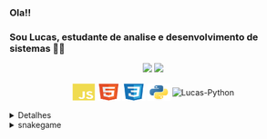 ### Ola!!
### Sou Lucas, estudante de analise e desenvolvimento de sistemas 👨‍💻

<div align="center">
  
  <img height="120em" src="https://github-readme-stats.vercel.app/api?username=lucaslrodrigues&include_all_commits=true&count_private=true&show_icons=true&bg_color=30,174dc8,000&title_color=fff&text_color=000"/>
  
  <img height="120em" src="https://github-readme-stats.vercel.app/api/top-langs/?username=lucaslrodrigues&layout=compact&langs_count=7&&bg_color=30,174dc8,000&title_color=fff&text_color=000"/>

</div>

<div align="center" style="display: inline_block"><br>
  <img align="center" alt="Lucas-Js" height="30" width="40" src="https://raw.githubusercontent.com/devicons/devicon/master/icons/javascript/javascript-plain.svg">
  <img align="center" alt="Lucas-HTML" height="30" width="40" src="https://raw.githubusercontent.com/devicons/devicon/master/icons/html5/html5-original.svg">
  <img align="center" alt="Lucas-CSS" height="30" width="40" src="https://raw.githubusercontent.com/devicons/devicon/master/icons/css3/css3-original.svg">
  <img align="center" alt="Lucas-Python" height="30" width="40" src="https://raw.githubusercontent.com/devicons/devicon/master/icons/python/python-original.svg">
  <img align="center" alt="Lucas-Python" height="30" width="40" src="https://cdn.jsdelivr.net/gh/devicons/devicon/icons/mysql/mysql-original.svg" />
  <br><br>
</div>

<details>
<summary>Detalhes</summary>

<p align="center">
        <img src="https://github-profile-trophy.vercel.app/?username=lucaslrodrigues&theme=algolia&margin-w=15" alt="Trophies GitHub" />
    </p>

<p align="center">
        <img src="https://github-readme-stats.vercel.app/api?username=lucaslrodrigues&&count_private=true&theme=algolia&show_icons=true&include_all_commits=true&locale=en" alt="General Statistics" />
</p>
    
<p align="center">
    <img src="https://github-readme-streak-stats.herokuapp.com/?user=lucaslrodrigues&theme=algolia" alt="Streak Stats" />
</p>
</details>

<details>
<summary>snakegame</summary>

![Snake animation](https://github.com/rafaballerini/rafaballerini/blob/output/github-contribution-grid-snake.svg)

</details>
